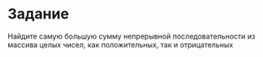 # Задание
Найдите самую большую сумму непрерывной последовательности из массива целых чисел, как положительных, так и отрицательных